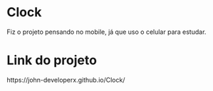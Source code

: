 # Clock

<p> Fiz o projeto pensando no mobile, já que uso o celular para estudar. </p>

# Link do projeto

<p> https://john-developerx.github.io/Clock/ </p>
